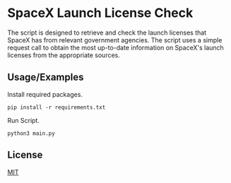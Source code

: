 # SpaceX Launch License Check

The script is designed to retrieve and check the launch licenses that SpaceX has from relevant government agencies. The script uses a simple request call to obtain the most up-to-date information on SpaceX's launch licenses from the appropriate sources.



## Usage/Examples

Install required packages.

```
pip install -r requirements.txt
```

Run Script.
```
python3 main.py
```


## License

[MIT](https://choosealicense.com/licenses/mit/)

